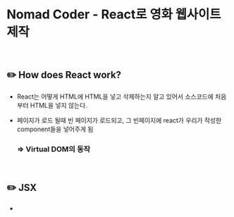 # Nomad Coder - React로 영화 웹사이트 제작
<br>

## :pencil2: How does React work?
- React는 어떻게 HTML에 HTML을 넣고 삭제하는지 알고 있어서 소스코드에 처음부터 HTML을 넣지 않는다. <br>
- 페이지가 로드 될때 빈 페이지가 로드되고, 그 빈페이지에 react가 우리가 작성한 component들을 넣어주게 됨 <br>

    ### => Virtual DOM의 동작
<br>

## :pencil2: JSX
- 